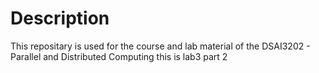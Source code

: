 # Description
This repositary is used for the course and lab material of the DSAI3202 - Parallel and Distributed Computing
this is lab3 part 2
